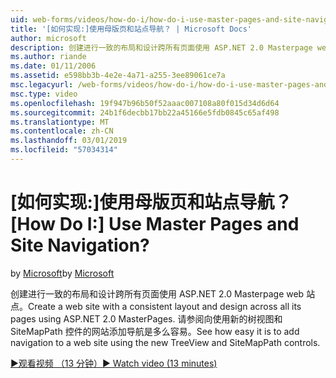 ```yaml
---
uid: web-forms/videos/how-do-i/how-do-i-use-master-pages-and-site-navigation
title: '[如何实现:]使用母版页和站点导航？ | Microsoft Docs'
author: microsoft
description: 创建进行一致的布局和设计跨所有页面使用 ASP.NET 2.0 Masterpage web 站点。 请参阅向网站添加导航是多么...
ms.author: riande
ms.date: 01/11/2006
ms.assetid: e598bb3b-4e2e-4a71-a255-3ee89061ce7a
msc.legacyurl: /web-forms/videos/how-do-i/how-do-i-use-master-pages-and-site-navigation
msc.type: video
ms.openlocfilehash: 19f947b96b50f52aaac007108a80f015d34d6d64
ms.sourcegitcommit: 24b1f6decbb17bb22a45166e5fdb0845c65af498
ms.translationtype: MT
ms.contentlocale: zh-CN
ms.lasthandoff: 03/01/2019
ms.locfileid: "57034314"
---
```

<a name="how-do-i-use-master-pages-and-site-navigation"></a><span data-ttu-id="ea257-105">[如何实现:]使用母版页和站点导航？</span><span class="sxs-lookup"><span data-stu-id="ea257-105">[How Do I:] Use Master Pages and Site Navigation?</span></span>
====================
<span data-ttu-id="ea257-106">by [Microsoft](https://github.com/microsoft)</span><span class="sxs-lookup"><span data-stu-id="ea257-106">by [Microsoft](https://github.com/microsoft)</span></span>

<span data-ttu-id="ea257-107">创建进行一致的布局和设计跨所有页面使用 ASP.NET 2.0 Masterpage web 站点。</span><span class="sxs-lookup"><span data-stu-id="ea257-107">Create a web site with a consistent layout and design across all its pages using ASP.NET 2.0 MasterPages.</span></span> <span data-ttu-id="ea257-108">请参阅向使用新的树视图和 SiteMapPath 控件的网站添加导航是多么容易。</span><span class="sxs-lookup"><span data-stu-id="ea257-108">See how easy it is to add navigation to a web site using the new TreeView and SiteMapPath controls.</span></span>

[<span data-ttu-id="ea257-109">&#9654;观看视频 （13 分钟）</span><span class="sxs-lookup"><span data-stu-id="ea257-109">&#9654; Watch video (13 minutes)</span></span>](https://channel9.msdn.com/Blogs/ASP-NET-Site-Videos/how-do-i-use-master-pages-and-site-navigation)
